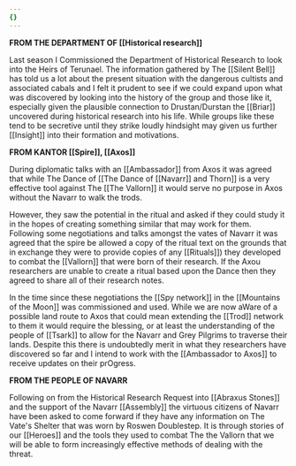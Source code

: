 ```yaml
---
{}
---
```


**FROM THE DEPARTMENT OF [[Historical research]]**

Last season I Commissioned the Department of Historical Research to look into the Heirs of Terunael. The information gathered by The [[Silent Bell]] has told us a lot about the present situation with the dangerous cultists and associated cabals and I felt it prudent to see if we could expand upon what was discovered by looking into the history of the group and those like it, especially given the plausible connection to Drustan/Durstan the [[Briar]] uncovered during historical research into his life. While groups like these tend to be secretive until they strike loudly hindsight may given us further [[Insight]] into their formation and motivations.

**FROM KANTOR [[Spire]], [[Axos]]**

During diplomatic talks with an [[Ambassador]] from Axos it was agreed that while The Dance of [[The Dance of [[Navarr]] and Thorn]] is a very effective tool against The [[The Vallorn]] it would serve no purpose in Axos without the Navarr to walk the trods.

However, they saw the potential in the ritual and asked if they could study it in the hopes of creating something similar that may work for them. Following some negotiations and talks amongst the vates of Navarr it was agreed that the spire be allowed a copy of the ritual text on the grounds that in exchange they were to provide copies of any [[Rituals]]) they developed to combat the [[Vallorn]] that were born of their research. If the Axou researchers are unable to create a ritual based upon the Dance then they agreed to share all of their research notes.

In the time since these negotiations the [[Spy network]] in the [[Mountains of the Moon]] was commissioned and used. While we are now aWare of a possible land route to Axos that could mean extending the [[Trod]] network to them it would require the blessing, or at least the understanding of the people of [[Tsark]] to allow for the Navarr and Grey Pilgrims to traverse their lands. Despite this there is undoubtedly merit in what they researchers have discovered so far and I intend to work with the [[Ambassador to Axos]] to receive updates on their prOgress.

**FROM THE PEOPLE OF NAVARR**

Following on from the Historical Research Request into [[Abraxus Stones]] and the support of the Navarr [[Assembly]] the virtuous citizens of Navarr have been asked to come forward if they have any information on The Vate's Shelter that was worn by Roswen Doublestep. It is through stories of our [[Heroes]] and the tools they used to combat The the Vallorn that we will be able to form increasingly effective methods of dealing with the threat.